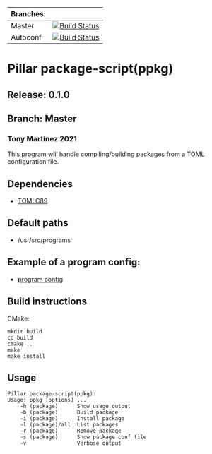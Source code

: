 | Branches: | |
| :--   | :----: |
| Master | [![Build Status](https://drone.magnatox.com/api/badges/pillar-linux/ppkg/status.svg?ref=refs/heads/master)](https://drone.magnatox.com/pillar-linux/ppkg) |
| Autoconf | [![Build Status](https://drone.magnatox.com/api/badges/pillar-linux/ppkg/status.svg?ref=refs/heads/autoconf)](https://drone.magnatox.com/pillar-linux/ppkg) |

# Pillar package-script(ppkg)

## Release: 0.1.0

## Branch: Master

### Tony Martinez 2021

This program will handle compiling/building packages from a TOML configuration file.

## Dependencies

- [TOMLC89](https://github.com/tonymmm1/tomlc89)

## Default paths

- /usr/src/programs

## Example of a program config:

- [program config](docs/package-example.md)

## Build instructions

CMake:

```
mkdir build
cd build
cmake ..
make
make install
```

## Usage

```
Pillar package-script(ppkg):
Usage: ppkg [options] ...
    -h (package)      Show usage output
    -b (package)      Build package
    -i (package)      Install package
    -l (package)/all  List packages
    -r (package)      Remove package
    -s (package)      Show package conf file
    -v                Verbose output
```
